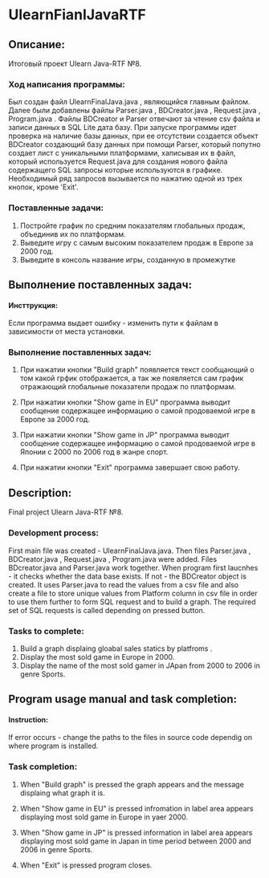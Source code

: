 # UlearnFianlJavaRTF

## Описание: 
Итоговый проект Ulearn Java-RTF №8. 

### Ход написания программы: 
Был создан файл UlearnFinalJava.java , являющийся главным файлом. Далее были добавлены файлы Parser.java , BDCreator.java , Request.java , Program.java . Файлы BDCreator и Parser отвечают за чтение csv файла и записи данных в SQL Lite дата базу. При запуске программы идет проверка на наличие базы данных, при ее отсутствии создается объект BDCreator создающий базу данных при помощи Parser, который попутно создает лист с уникальными платформами, хаписывая их в файл, который используется Request.java для создания нового файла содержащего SQL запросы которые используются в графике. Необходимый ряд запросов вызывается по нажатию одной из трех кнопок, кроме 'Exit'.



### Поставленные задачи:
1. Постройте график по средним показателям глобальных продаж, объединив их по платформам.
2. Выведите игру с самым высоким показателем продаж в Европе за 2000 год.
3. Выведите в консоль название игры, созданную в промежутке

## Выполнение поставленных задач: 
#### Инсттрукция:
Если программа выдает ошибку - изменить пути к файлам в зависимости от места установки.


### Выполнение поставленных задач:
1. При нажатии кнопки "Build graph" появляется текст сообщающий о том какой грфик отображается, а так же появляется сам график отражающий глобальные показатели продаж по платформам.




2. При нажатии кнопки "Show game in EU" программа выводит сообщение содержащее информацию о самой продоваемой игре в Европе за 2000 год. 




3. При нажатии кнопки "Show game in JP" программа выводит сообщение содержащее информацию о самой продоваемой игре в Японии с 2000 по 2006 год в жанре спорт.




4. При нажатии кнопки "Exit" программа завершает свою работу. 

## Description:
Final project Ulearn Java-RTF №8.

### Development process:
First main file was created - UlearnFinalJava.java. Then files Parser.java , BDCreator.java , Request.java , Program.java were added. Files BDcreator.java and Parser.java work together. When program first laucnhes - it checks whether the data base exists. If not - the BDCreator object is created. It uses Parser.java to read the values from a csv file and also create a file to store unique values from Platform column in csv file in order to use them further to form SQL request and to build a graph. The required set of SQL requests is called depending on pressed button. 


### Tasks to complete:
1. Build a graph displaing gloabal sales statics by platfroms .
2. Display the most sold game in Europe in 2000.
3. Display the name of the most sold gamer in JApan from 2000 to 2006 in genre Sports.

## Program usage manual and task completion:
#### Instruction:
If error occurs - change the paths to the files in source code dependig on where program is installed.


### Task completion:
1. When "Build graph" is pressed the graph appears and the message displaing what graph it is.



2. When "Show game in EU" is pressed infromation in label area appears displaying most sold game in Europe in yaer 2000.



3. When "Show game in JP" is pressed information in label area appears displaying most sold game in Japan in time period between 2000 and 2006 in genre Sports.



4. When "Exit" is pressed program closes. 
